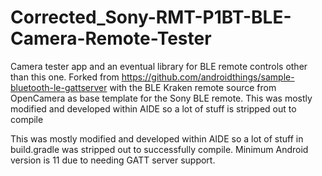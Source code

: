 # Corrected_Sony-RMT-P1BT-BLE-Camera-Remote-Tester
Camera tester app and an eventual library for BLE remote controls other than this one. Forked from https://github.com/androidthings/sample-bluetooth-le-gattserver with the BLE Kraken remote source from OpenCamera as base template for the Sony BLE remote. This was mostly modified and developed within AIDE so a lot of stuff is stripped out to compile

This was mostly modified and developed within AIDE so a lot of stuff in build.gradle was stripped out to successfully compile. Minimum Android version is 11 due to needing GATT server support.
